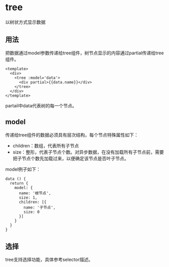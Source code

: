 # tree

以树状方式显示数据

## 用法

把数据通过model参数传递给tree组件，树节点显示的内容通过partial传递给tree组件。

    <template>
      <div>
        <tree :model='data'>
          <div partial>{{data.name}}</div>
        </tree>
      </div>
    </template>

partail中data代表树的每一个节点。

## model

传递给tree组件的数据必须具有层次结构，每个节点特殊属性如下：

* children：数组，代表所有子节点
* size：整形，代表子节点个数。对异步数据，在没有加载所有子节点前，需要把子节点个数先加载过来，以便确定该节点是否叶子节点。

model例子如下：

    data () {
      return {
        model: {
          name: '根节点',
          size: 1,
          children: [{
            name: '子节点',
            size: 0
          }]      
        }
      }
    }

## 选择

tree支持选择功能，具体参考selector描述。
